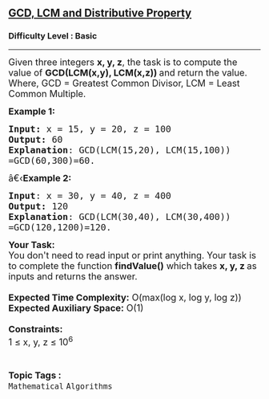 <h2><a href="https://practice.geeksforgeeks.org/problems/gcd-lcm-and-distributive-property4419/1?page=1&sortBy=submissions&searchQuery=gcd">GCD, LCM and Distributive Property</a></h2><h3>Difficulty Level : Basic</h3><hr><div class="problems_problem_content__Xm_eO"><p><span style="font-size:18px">Given three integers <strong>x, y, z</strong>, the task is to compute the value of&nbsp;<strong>GCD(LCM(x,y), LCM(x,z)) </strong>and return the value.<br>
Where, GCD&nbsp;= Greatest Common Divisor, LCM&nbsp;= Least Common Multiple.</span></p>

<p><span style="font-size:18px"><strong>Example 1:</strong></span></p>

<pre><span style="font-size:18px"><strong>Input: </strong>x = 15, y = 20, z = 100
<strong>Output:</strong> 60
<strong>Explanation</strong>: GCD(LCM(15,20), LCM(15,100))
=GCD(60,300)=60.</span></pre>

<p><span style="font-size:18px">â€‹<strong>Example 2:</strong></span></p>

<pre><span style="font-size:18px"><strong>Input</strong>: x = 30, y = 40, z = 400
<strong>Output:</strong> 120
<strong>Explanation</strong>: GCD(LCM(30,40), LCM(30,400))
=GCD(120,1200)=120.</span></pre>

<p><span style="font-size:18px"><strong>Your Task:&nbsp;&nbsp;</strong><br>
You don't need to read input or print anything. Your task is to complete the function&nbsp;<strong>findValue()</strong>&nbsp;which takes&nbsp;<strong>x, y, z&nbsp;</strong>as inputs and returns the answer.<br>
<br>
<strong>Expected Time Complexity:</strong>&nbsp;O(max(log x, log y, log z))<br>
<strong>Expected Auxiliary Space:</strong>&nbsp;O(1)<br>
<br>
<strong>Constraints:</strong><br>
1 ≤ x, y, z ≤ 10<sup>6</sup></span></p>
</div><br><p><span style=font-size:18px><strong>Topic Tags : </strong><br><code>Mathematical</code>&nbsp;<code>Algorithms</code>&nbsp;